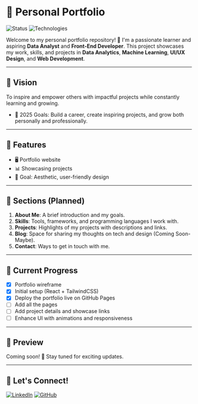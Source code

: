 # 🚀 Personal Portfolio

![Status](https://img.shields.io/badge/Status-In_Progress-yellow)  ![Technologies](https://img.shields.io/badge/Built_With-React_%7C_TailwindCSS-orange)
<!-- ![License](https://img.shields.io/badge/License-MIT-blue) -->


Welcome to my personal portfolio repository! 🌟
I'm a passionate learner and aspiring **Data Analyst** and **Front-End Developer**. This project showcases my work, skills, and projects in **Data Analytics**, **Machine Learning**, **UI/UX Design**, and **Web Development**. 

---

## 🎯 Vision
To inspire and empower others with impactful projects while constantly learning and growing.
- 🎯 2025 Goals: Build a career, create inspiring projects, and grow both personally and professionally.
  
---
## 📂 Features
- 🖥️ Portfolio website
- 📊 Showcasing projects 
- 🌈 Goal: Aesthetic, user-friendly design

---

## 📌 Sections (Planned)
1. **About Me**: A brief introduction and my goals.
2. **Skills**: Tools, frameworks, and programming languages I work with.
3. **Projects**: Highlights of my projects with descriptions and links.
4. **Blog**: Space for sharing my thoughts on tech and design (Coming Soon-Maybe).
5. **Contact**: Ways to get in touch with me.
 
---

## 🚧 Current Progress
- [x] Portfolio wireframe
- [x] Initial setup (React + TailwindCSS)
- [x] Deploy the portfolio live on GitHub Pages 
- [ ] Add all the pages
- [ ] Add project details and showcase links  
- [ ] Enhance UI with animations and responsiveness  
---

## 📸 Preview
Coming soon! 🎨 Stay tuned for exciting updates.

---

## 🤝 Let's Connect!
[![LinkedIn](https://img.shields.io/badge/LinkedIn-blue?logo=linkedin)](https://www.linkedin.com/in/sumaiyakawsar) [![GitHub](https://img.shields.io/badge/GitHub-black?logo=github)](https://github.com/sumaiyakawsar) 
<!-- [![Portfolio](https://img.shields.io/badge/Portfolio-lightgrey?logo=web)](https://sumaiyakawsar.github.io) -->


